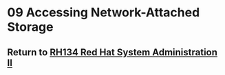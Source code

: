 # 09 Accessing Network-Attached Storage

## Return to [RH134 Red Hat System Administration II](/rh134_red_hat_system_administration_ii/README.md)
